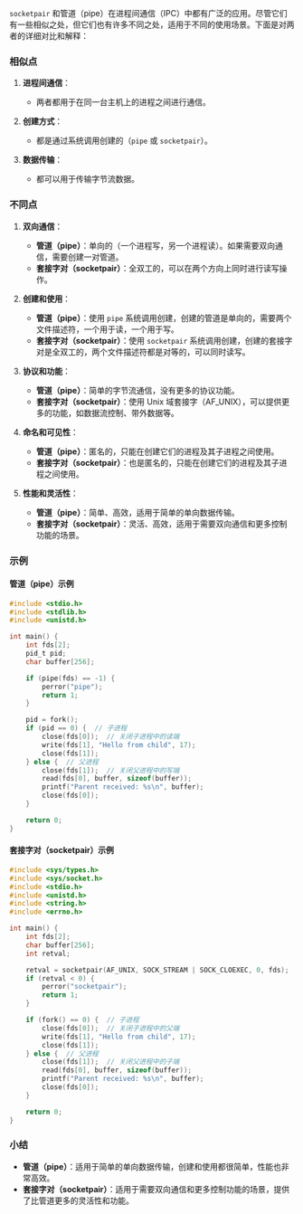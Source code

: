 `socketpair` 和管道（pipe）在进程间通信（IPC）中都有广泛的应用。尽管它们有一些相似之处，但它们也有许多不同之处，适用于不同的使用场景。下面是对两者的详细对比和解释：

### 相似点

1. **进程间通信**：
   - 两者都用于在同一台主机上的进程之间进行通信。

2. **创建方式**：
   - 都是通过系统调用创建的（`pipe` 或 `socketpair`）。

3. **数据传输**：
   - 都可以用于传输字节流数据。

### 不同点

1. **双向通信**：
   - **管道（pipe）**：单向的（一个进程写，另一个进程读）。如果需要双向通信，需要创建一对管道。
   - **套接字对（socketpair）**：全双工的，可以在两个方向上同时进行读写操作。

2. **创建和使用**：
   - **管道（pipe）**：使用 `pipe` 系统调用创建，创建的管道是单向的，需要两个文件描述符，一个用于读，一个用于写。
   - **套接字对（socketpair）**：使用 `socketpair` 系统调用创建，创建的套接字对是全双工的，两个文件描述符都是对等的，可以同时读写。

3. **协议和功能**：
   - **管道（pipe）**：简单的字节流通信，没有更多的协议功能。
   - **套接字对（socketpair）**：使用 Unix 域套接字（AF_UNIX），可以提供更多的功能，如数据流控制、带外数据等。

4. **命名和可见性**：
   - **管道（pipe）**：匿名的，只能在创建它们的进程及其子进程之间使用。
   - **套接字对（socketpair）**：也是匿名的，只能在创建它们的进程及其子进程之间使用。

5. **性能和灵活性**：
   - **管道（pipe）**：简单、高效，适用于简单的单向数据传输。
   - **套接字对（socketpair）**：灵活、高效，适用于需要双向通信和更多控制功能的场景。

### 示例

#### 管道（pipe）示例

```c
#include <stdio.h>
#include <stdlib.h>
#include <unistd.h>

int main() {
    int fds[2];
    pid_t pid;
    char buffer[256];

    if (pipe(fds) == -1) {
        perror("pipe");
        return 1;
    }

    pid = fork();
    if (pid == 0) {  // 子进程
        close(fds[0]);  // 关闭子进程中的读端
        write(fds[1], "Hello from child", 17);
        close(fds[1]);
    } else {  // 父进程
        close(fds[1]);  // 关闭父进程中的写端
        read(fds[0], buffer, sizeof(buffer));
        printf("Parent received: %s\n", buffer);
        close(fds[0]);
    }

    return 0;
}
```

#### 套接字对（socketpair）示例

```c
#include <sys/types.h>
#include <sys/socket.h>
#include <stdio.h>
#include <unistd.h>
#include <string.h>
#include <errno.h>

int main() {
    int fds[2];
    char buffer[256];
    int retval;

    retval = socketpair(AF_UNIX, SOCK_STREAM | SOCK_CLOEXEC, 0, fds);
    if (retval < 0) {
        perror("socketpair");
        return 1;
    }

    if (fork() == 0) {  // 子进程
        close(fds[0]);  // 关闭子进程中的父端
        write(fds[1], "Hello from child", 17);
        close(fds[1]);
    } else {  // 父进程
        close(fds[1]);  // 关闭父进程中的子端
        read(fds[0], buffer, sizeof(buffer));
        printf("Parent received: %s\n", buffer);
        close(fds[0]);
    }

    return 0;
}
```

### 小结

- **管道（pipe）**：适用于简单的单向数据传输，创建和使用都很简单，性能也非常高效。
- **套接字对（socketpair）**：适用于需要双向通信和更多控制功能的场景，提供了比管道更多的灵活性和功能。
